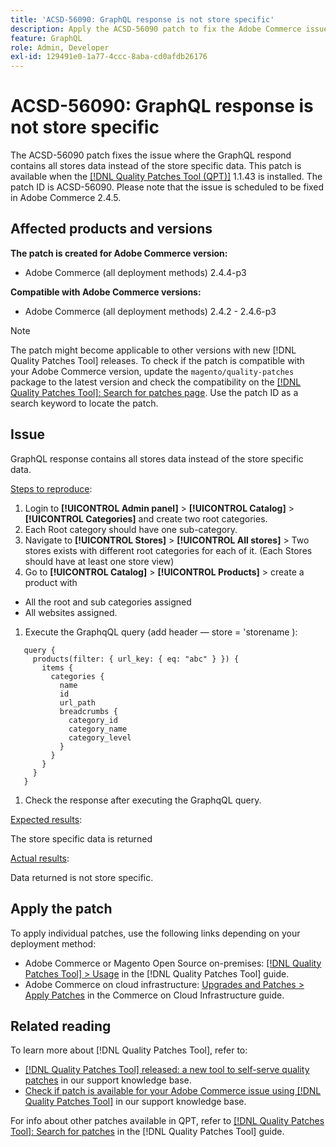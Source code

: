 ```yaml
---
title: 'ACSD-56090: GraphQL response is not store specific'
description: Apply the ACSD-56090 patch to fix the Adobe Commerce issue where the GraphQL response contains all stores data instead of the store specific data.
feature: GraphQL
role: Admin, Developer
exl-id: 129491e0-1a77-4ccc-8aba-cd0afdb26176
---
```

# ACSD-56090: GraphQL response is not store specific

The ACSD-56090 patch fixes the issue where the GraphQL respond contains all stores data instead of the store specific data. This patch is available when the [[!DNL Quality Patches Tool (QPT)]](/help/announcements/adobe-commerce-announcements/magento-quality-patches-released-new-tool-to-self-serve-quality-patches.md) 1.1.43 is installed. The patch ID is ACSD-56090. Please note that the issue is scheduled to be fixed in Adobe Commerce 2.4.5.

## Affected products and versions

**The patch is created for Adobe Commerce version:**

* Adobe Commerce (all deployment methods)  2.4.4-p3

**Compatible with Adobe Commerce versions:**

* Adobe Commerce (all deployment methods) 2.4.2 - 2.4.6-p3

>[!NOTE]
>
>The patch might become applicable to other versions with new [!DNL Quality Patches Tool] releases. To check if the patch is compatible with your Adobe Commerce version, update the `magento/quality-patches` package to the latest version and check the compatibility on the [[!DNL Quality Patches Tool]: Search for patches page](https://experienceleague.adobe.com/tools/commerce-quality-patches/index.html). Use the patch ID as a search keyword to locate the patch.

## Issue

GraphQL response contains all stores data instead of the store specific data.

<u>Steps to reproduce</u>:

1. Login to **[!UICONTROL Admin panel]** > **[!UICONTROL Catalog]** > **[!UICONTROL Categories]** and create two root categories.
1. Each Root category should have one sub-category.
1. Navigate to **[!UICONTROL Stores]** > **[!UICONTROL All stores]** > Two stores exists with different root categories for each of it. (Each Stores should have at least one store view)
1. Go to **[!UICONTROL Catalog]** > **[!UICONTROL Products]** > create a product with

* All the root and sub categories assigned
* All websites assigned.

1. Execute the GraphqQL query (add header — store = 'storename ):

```
   query {
     products(filter: { url_key: { eq: "abc" } }) {
       items {
         categories {
           name
           id
           url_path
           breadcrumbs {
             category_id
             category_name
             category_level
           }
         }
       }
     }
   }
```

1. Check the response after executing the GraphqQL query.

<u>Expected results</u>:

The store specific data is returned

<u>Actual results</u>:

 Data returned is not store specific.
 
## Apply the patch

To apply individual patches, use the following links depending on your deployment method:

* Adobe Commerce or Magento Open Source on-premises: [[!DNL Quality Patches Tool] > Usage](https://experienceleague.adobe.com/docs/commerce-operations/tools/quality-patches-tool/usage.html) in the [!DNL Quality Patches Tool] guide.
* Adobe Commerce on cloud infrastructure: [Upgrades and Patches > Apply Patches](https://experienceleague.adobe.com/docs/commerce-cloud-service/user-guide/develop/upgrade/apply-patches.html) in the Commerce on Cloud Infrastructure guide.

## Related reading

To learn more about [!DNL Quality Patches Tool], refer to:

* [[!DNL Quality Patches Tool] released: a new tool to self-serve quality patches](/help/announcements/adobe-commerce-announcements/magento-quality-patches-released-new-tool-to-self-serve-quality-patches.md) in our support knowledge base.
* [Check if patch is available for your Adobe Commerce issue using [!DNL Quality Patches Tool]](/help/support-tools/patches-available-in-qpt-tool/check-patch-for-magento-issue-with-magento-quality-patches.md) in our support knowledge base.

For info about other patches available in QPT, refer to [[!DNL Quality Patches Tool]: Search for patches](https://experienceleague.adobe.com/tools/commerce-quality-patches/index.html) in the [!DNL Quality Patches Tool] guide.
